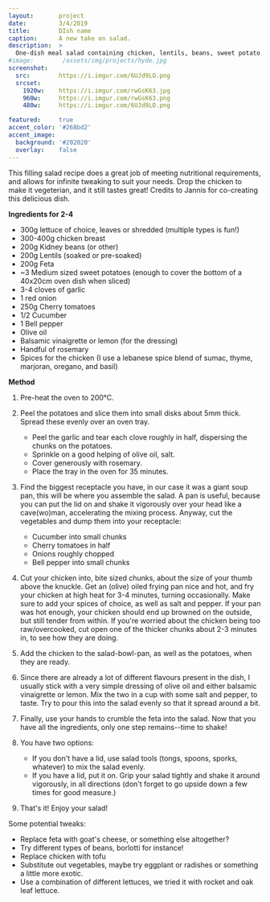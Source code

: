 ```yaml
---
layout:       project
date:         3/4/2019
title:        DIsh name
caption:      A new take on salad.
description:  >
  One-dish meal salad containing chicken, lentils, beans, sweet potato, and more.
#image:        /assets/img/projects/hyde.jpg
screenshot:
  src:        https://i.imgur.com/6UJd9LO.png
  srcset:   
    1920w:    https://i.imgur.com/rwGsK63.jpg
    960w:     https://i.imgur.com/rwGsK63.png
    480w:     https://i.imgur.com/6UJd9LO.png

featured:     true
accent_color: '#268bd2'
accent_image:
  background: '#202020'
  overlay:    false
---
```




This filling salad recipe does a great job of meeting nutritional requirements, and allows for infinite tweaking to suit your needs. Drop the chicken to make it vegeterian, and it still tastes great! Credits to Jannis for co-creating this delicious dish.

**Ingredients for 2-4**

- 300g lettuce of choice, leaves or shredded (multiple types is fun!)
- 300-400g chicken breast
- 200g Kidney beans (or other)
- 200g Lentils (soaked or pre-soaked)
- 200g Feta
- ~3 Medium sized sweet potatoes (enough to cover the bottom of a 40x20cm oven dish when sliced)
- 3-4 cloves of garlic
- 1 red onion
- 250g Cherry tomatoes
- 1/2 Cucumber
- 1 Bell pepper
- Olive oil
- Balsamic vinaigrette or lemon (for the dressing)
- Handful of rosemary
- Spices for the chicken (I use a lebanese spice blend of sumac, thyme, marjoran, oregano, and basil)


**Method**

1. Pre-heat the oven to 200°C.

2. Peel the potatoes and slice them into small disks about 5mm thick. Spread these evenly over an oven tray.
    - Peel the garlic and tear each clove roughly in half, dispersing the chunks on the potatoes.
    - Sprinkle on a good helping of olive oil, salt.
    - Cover generously with rosemary.
    - Place the tray in the oven for 35 minutes.

3. Find the biggest receptacle you have, in our case it was a giant soup pan, this will be where you assemble the salad. A pan is useful, because you can put the lid on and shake it vigorously over your head like a cave(wo)man, accelerating the mixing process. Anyway, cut the vegetables and dump them into your receptacle:
    - Cucumber into small chunks
    - Cherry tomatoes in half
    - Onions roughly chopped
    - Bell pepper into small chunks

4. Cut your chicken into, bite sized chunks, about the size of your thumb above the knuckle. Get an (olive) oiled frying pan nice and hot, and fry your chicken at high heat for 3-4 minutes, turning occasionally. Make sure to add your spices of choice, as well as salt and pepper. If your pan was hot enough, your chicken should end up browned on the outside, but still tender from within. If you're worried about the chicken being too raw/overcooked, cut open one of the thicker chunks about 2-3 minutes in, to see how they are doing.

5. Add the chicken to the salad-bowl-pan, as well as the potatoes, when they are ready.

6. Since there are already a lot of different flavours present in the dish, I usually stick with a very simple dressing of olive oil and either balsamic vinaigrette or lemon. Mix the two in a cup with some salt and pepper, to taste. Try to pour this into the salad evenly so that it spread around a bit.

7. Finally, use your hands to crumble the feta into the salad. Now that you have all the ingredients, only one step remains--time to shake!

8. You have two options:
    - If you don't have a lid, use salad tools (tongs, spoons, sporks, whatever) to mix the salad evenly.
    - If you have a lid, put it on. Grip your salad tightly and shake it around vigorously, in all directions (don't forget to go upside down a few times for good measure.)

9. That's it! Enjoy your salad!


Some potential tweaks:
- Replace feta with goat's cheese, or something else altogether?
- Try different types of beans, borlotti for instance!
- Replace chicken with tofu
- Substitute out vegetables, maybe try eggplant or radishes or something a little more exotic.
- Use a combination of different lettuces, we tried it with rocket and oak leaf lettuce.
